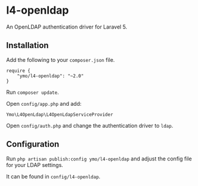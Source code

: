 # l4-openldap

An OpenLDAP authentication driver for Laravel 5.

## Installation

Add the following to your `composer.json` file.

```
require {
	"ymo/l4-openldap": "~2.0"
}
```

Run `composer update`.

Open `config/app.php` and add:

`Ymo\L4OpenLdap\L4OpenLdapServiceProvider`

Open `config/auth.php` and change the authentication driver to `ldap`.

## Configuration

Run `php artisan publish:config ymo/l4-openldap` and adjust the config file for your LDAP settings.

It can be found in `config/l4-openldap`.